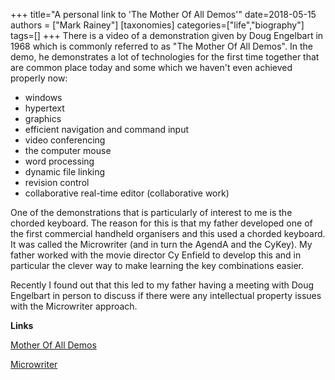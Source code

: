 +++
title="A personal link to 'The Mother Of All Demos'"
date=2018-05-15
authors = ["Mark Rainey"]
[taxonomies]
categories=["life","biography"]
tags=[]
+++
There is a video of a demonstration given by Doug Engelbart in 1968 which is commonly referred to as "The Mother Of All Demos". In the demo, he demonstrates a lot of technologies for the first time together that are common place today and some which we haven't even achieved properly now:
<!-- more -->

- windows
- hypertext
- graphics
- efficient navigation and command input
- video conferencing
- the computer mouse
- word processing
- dynamic file linking
- revision control
- collaborative real-time editor (collaborative work)

One of the demonstrations that is particularly of interest to me is the chorded keyboard. The reason for this is that my father developed one of the first commercial handheld organisers and this used a chorded keyboard. It was called the Microwriter (and in turn the AgendA and the CyKey). My father worked with the movie director Cy Enfield to develop this and in particular the clever way to make learning the key combinations easier.

Recently I found out that this led to my father having a meeting with Doug Engelbart  in person to discuss if there were any intellectual property issues with the Microwriter approach. 

__Links__

[Mother Of All Demos](https://www.dougengelbart.org/firsts/1968-demo-interactive.html)

[Microwriter](https://en.wikipedia.org/wiki/Microwriter)

